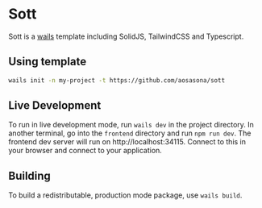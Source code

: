 # Sott

Sott is a [wails](https://wails.io) template including SolidJS, TailwindCSS and Typescript.

## Using template

```bash
wails init -n my-project -t https://github.com/aosasona/sott
```

## Live Development

To run in live development mode, run `wails dev` in the project directory. In another terminal, go into the `frontend`
directory and run `npm run dev`. The frontend dev server will run on http://localhost:34115. Connect to this in your
browser and connect to your application.

## Building

To build a redistributable, production mode package, use `wails build`.
